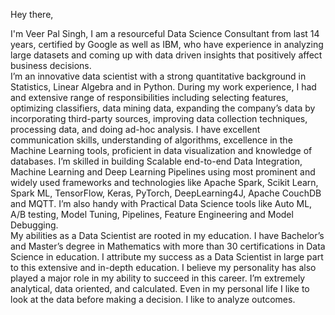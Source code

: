 Hey there,

I'm Veer Pal Singh, I am a resourceful Data Science Consultant from last 14 years, certified by Google as well as IBM, who have experience in analyzing large datasets and coming up with data driven insights that positively affect business decisions.  
I’m an innovative data scientist with a strong quantitative background in Statistics, Linear Algebra and in Python. 
During my work experience, I had and extensive range of responsibilities including selecting features, optimizing classifiers, data mining data, expanding the company’s data by incorporating third-party sources, improving data collection techniques, processing data, and doing ad-hoc analysis. I have excellent communication skills, understanding of algorithms, excellence in the Machine Learning tools, proficient in data visualization and knowledge of databases. I’m skilled in building Scalable end-to-end Data Integration, Machine Learning and Deep Learning Pipelines using most prominent and widely used frameworks and technologies like Apache Spark, Scikit Learn, Spark ML, TensorFlow, Keras, PyTorch, DeepLearning4J, Apache CouchDB and MQTT. I’m also handy with Practical Data Science tools like Auto ML, A/B testing, Model Tuning, Pipelines, Feature Engineering and Model Debugging.   
My abilities as a Data Scientist are rooted in my education. I have Bachelor’s and Master’s degree in Mathematics with more than 30 certifications in Data Science in education. I attribute my success as a Data Scientist in large part to this extensive and in-depth education. I believe my personality has also played a major role in my ability to succeed in this career. I’m extremely analytical, data oriented, and calculated. Even in my personal life I like to look at the data before making a decision. I like to analyze outcomes. 
